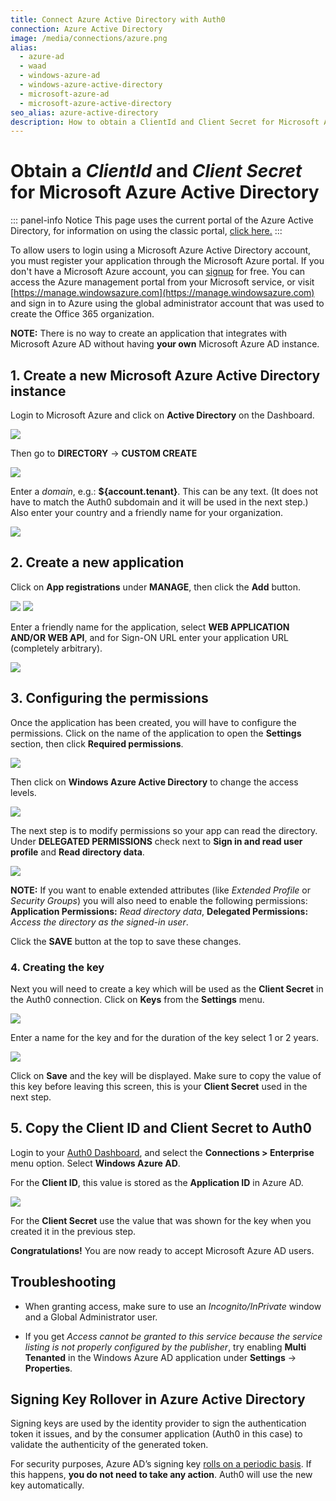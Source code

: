 ```yaml
---
title: Connect Azure Active Directory with Auth0
connection: Azure Active Directory
image: /media/connections/azure.png
alias:
  - azure-ad
  - waad
  - windows-azure-ad
  - windows-azure-active-directory
  - microsoft-azure-ad
  - microsoft-azure-active-directory
seo_alias: azure-active-directory
description: How to obtain a ClientId and Client Secret for Microsoft Azure Active Directory.
---
```


# Obtain a *ClientId* and *Client Secret* for Microsoft Azure Active Directory

::: panel-info Notice
This page uses the current portal of the Azure Active Directory, for information on using the classic portal, [click here.](/connections/enterprise/azure-active-directory-classic)
:::

To allow users to login using a Microsoft Azure Active Directory account, you must register your application through the Microsoft Azure portal. If you don't have a Microsoft Azure account, you can [signup](https://azure.microsoft.com/en-us/free) for free. You can access the Azure management portal from your Microsoft service, or visit [https://manage.windowsazure.com](https://manage.windowsazure.com) and sign in to Azure using the global administrator account that was used to create the Office 365 organization.

**NOTE:** There is no way to create an application that integrates with Microsoft Azure AD without having **your own** Microsoft Azure AD instance.

## 1. Create a new Microsoft Azure Active Directory instance

Login to Microsoft Azure and click on **Active Directory** on the Dashboard.

![](/media/articles/connections/enterprise/azure-active-directory/azure-ad-1-1.png)

Then go to **DIRECTORY** -> **CUSTOM CREATE**

![](/media/articles/connections/enterprise/azure-active-directory/azure-ad-1-2.png)

Enter a *domain*, e.g.: **${account.tenant}**. This can be any text. (It does not have to match the Auth0 subdomain and it will be used in the next step.) Also enter your country and a friendly name for your organization.

![](/media/articles/connections/enterprise/azure-active-directory/azure-ad-1-3.png)

## 2. Create a new application

Click on **App registrations** under **MANAGE**, then click the **Add** button.

![](/media/articles/connections/enterprise/azure-active-directory/azure-ad-2-1.png)
![](/media/articles/connections/enterprise/azure-active-directory/azure-ad-2-2.png)

Enter a friendly name for the application, select **WEB APPLICATION AND/OR WEB API**, and for Sign-ON URL enter your application URL (completely arbitrary).

![](/media/articles/connections/enterprise/azure-active-directory/azure-ad-2-3.png)

## 3. Configuring the permissions

Once the application has been created, you will have to configure the permissions. Click on the name of the application to open the **Settings** section, then click **Required permissions**.

![](/media/articles/connections/enterprise/azure-active-directory/azure-ad-3-1.png)

Then click on **Windows Azure Active Directory** to change the access levels.

![](/media/articles/connections/enterprise/azure-active-directory/azure-ad-3-2.png)

The next step is to modify permissions so your app can read the directory. Under **DELEGATED PERMISSIONS** check next to **Sign in and read user profile** and **Read directory data**.

![](/media/articles/connections/enterprise/azure-active-directory/azure-ad-3-3.png)

**NOTE:** If you want to enable extended attributes (like *Extended Profile* or *Security Groups*) you will also need to enable the following permissions: **Application Permissions:** *Read directory data*, **Delegated Permissions:** *Access the directory as the signed-in user*.

Click the **SAVE** button at the top to save these changes.

### 4. Creating the key

Next you will need to create a key which will be used as the **Client Secret** in the Auth0 connection. Click on **Keys** from the **Settings** menu.

![](/media/articles/connections/enterprise/azure-active-directory/azure-ad-4-1.png)

Enter a name for the key and for the duration of the key select 1 or 2 years.

![](/media/articles/connections/enterprise/azure-active-directory/azure-ad-4-2.png)

Click on **Save** and the key will be displayed. Make sure to copy the value of this key before leaving this screen, this is your **Client Secret** used in the next step.

## 5. Copy the Client ID and Client Secret to Auth0

Login to your [Auth0 Dashboard](${manage_url}), and select the **Connections > Enterprise** menu option. Select **Windows Azure AD**.

For the **Client ID**, this value is stored as the **Application ID** in Azure AD. 

![](/media/articles/connections/enterprise/azure-active-directory/azure-ad-5-1.png)

For the **Client Secret** use the value that was shown for the key when you created it in the previous step.

**Congratulations!** You are now ready to accept Microsoft Azure AD users.

## Troubleshooting

* When granting access, make sure to use an *Incognito/InPrivate* window  and a Global Administrator user.

* If you get *Access cannot be granted to this service because the service listing is not properly configured by the publisher*, try enabling **Multi Tenanted** in the Windows Azure AD application under **Settings** -> **Properties**.

## Signing Key Rollover in Azure Active Directory

Signing keys are used by the identity provider to sign the authentication token it issues, and by the consumer application (Auth0 in this case) to validate the authenticity of the generated token.

For security purposes, Azure AD’s signing key [rolls on a periodic basis](https://azure.microsoft.com/en-us/documentation/articles/active-directory-signing-key-rollover/). If this happens, **you do not need to take any action**. Auth0 will use the new key automatically.


